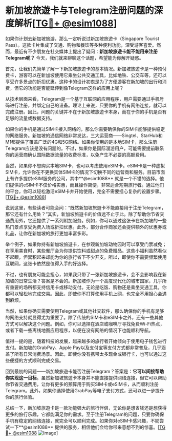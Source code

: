 # 新加坡旅遊卡与Telegram注册问题的深度解析[[TG💪+ @esim1088](https://t.me/s/esim1088)]

如果你计划去新加坡旅游，那么一定听说过新加坡旅遊卡（Singapore Tourist Pass）。这款卡片集成了交通、购物和餐饮等多种便利功能，深受游客喜爱。然而，最近有不少朋友在社交媒体上提出了疑问：**新加坡旅遊卡能不能用来注册Telegram呢？** 今天，我们就来聊聊这个话题，希望能为你解开疑惑。

首先，让我们先简单了解一下新加坡旅遊卡的基本情况。新加坡旅遊卡是一种预付费卡，游客可以在新加坡使用它乘坐公共交通工具，比如地铁、公交车等，还可以享受许多景点的折扣优惠。这种卡的设计初衷是为了方便游客在新加坡的出行和消费，但它的功能是否能延伸到像Telegram这样的应用上呢？

从技术层面来看，Telegram是一个基于互联网的应用程序，用户需要通过手机号码进行注册，并绑定自己的设备。理论上来说，只要你的手机有网络连接，就可以完成注册。因此，问题的关键并不在于新加坡旅遊卡本身，而在于你的手机是否有足够的流量或数据支持。

如果你的手机是通过SIM卡接入网络的，那么你需要确保你的SIM卡能够提供稳定的网络服务。新加坡的通信网络非常发达，三大运营商——Singtel、StarHub和M1都提供了覆盖广泛的4G和5G网络。如果你使用的是本地SIM卡，那么注册Telegram应该是没有问题的。不过，如果你是国际漫游用户，可能需要提前联系你的运营商确认国际数据流量的收费标准，以免产生不必要的高额费用。

当然，如果你不想购买本地SIM卡，也可以考虑使用eSIM卡。eSIM卡是一种虚拟SIM卡，允许你在不更换实体SIM卡的情况下切换不同的运营商和服务。目前市面上有许多提供eSIM服务的公司，其中**@esim1088** 就是一个不错的选择。他们提供的eSIM卡不仅价格实惠，而且操作简便，非常适合短期旅行者。通过他们的平台，你可以轻松激活eSIM卡并开始使用，完全不需要担心复杂的设置步骤。[[TG💪+ @esim1088](https://t.me/s/esim1088)]

说到这里，有些读者可能会问：“既然新加坡旅遊卡不能直接用于注册Telegram，那它还有什么用处？”其实，新加坡旅遊卡的价值远不止于此。除了帮助你节省交通费用外，它还提供了一系列附加服务。例如，你可以通过这张卡在新加坡的一些热门景点享受免费入场或折扣优惠。此外，部分合作商家还会提供额外的优惠券或礼品，让你在新加坡的旅行更加丰富多彩。

举个例子，如果你持有新加坡旅遊卡，在参观新加坡动物园时可以享受门票减免；在享用美食时，某些餐厅会为你提供饮料或甜点的免费赠品。这些小福利虽然看似不起眼，但累积起来却能为你的旅行省下不少开支。所以，即使你不需要频繁使用互联网，这张卡依然是值得入手的好选择。

不过，也有朋友可能会担心，如果我只带了一张新加坡旅遊卡，会不会影响我在新加坡的日常生活？答案是不会的。新加坡作为一个高度现代化的城市国家，几乎所有重要的场所都支持信用卡或移动支付。无论是吃饭、购物还是乘坐交通工具，你都可以轻松地完成交易。因此，即使你不打算使用手机上网，也完全不用担心会遇到麻烦。

当然，如果你确实需要使用Telegram或其他社交软件，那么确保你的手机有足够的网络支持就显得尤为重要了。除了传统的SIM卡和eSIM卡之外，还有一些其他方式可以解决这个问题。例如，你可以选择在酒店或咖啡厅寻找免费Wi-Fi热点，或者下载一些离线地图应用程序，以便在没有网络的情况下也能顺利导航。

值得一提的是，随着科技的发展，越来越多的旅行者开始倾向于使用电子钱包进行支付。新加坡的GrabPay、Apple Pay以及支付宝等支付方式都非常普及，几乎涵盖了所有日常消费场景。因此，即使你没有携带太多现金或银行卡，也可以通过这些便捷的方式顺利完成交易。

回到最初的问题——新加坡旅遊卡能否注册Telegram？答案是：**它可以间接帮助你实现这一目标**。虽然新加坡旅遊卡本身并不能直接提供网络连接，但它可以帮助你节省交通费用，让你有更多的预算用于购买SIM卡或eSIM卡，从而顺利注册Telegram。此外，如果你选择使用GrabPay等电子支付方式，还可以进一步提升你的旅行体验。

总结一下，新加坡旅遊卡是一款功能强大的旅行伴侣，无论你是想省钱还是想获得更多的旅行乐趣，它都能满足你的需求。至于注册Telegram的问题，只要你确保手机有稳定的网络连接，就完全可以顺利完成。如果你对eSIM卡感兴趣，不妨尝试一下**@esim1088** 提供的服务，相信他们会给你带来意想不到的惊喜。[[TG💪+ @esim1088](https://t.me/s/esim1088) ![Image](https://i.postimg.cc/4NQfJmqS/Snipaste-2025-05-13-00-14-12.png)]